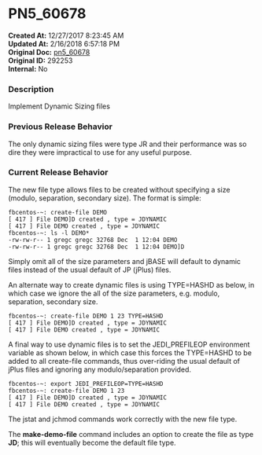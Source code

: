 # PN5_60678

**Created At:** 12/27/2017 8:23:45 AM  
**Updated At:** 2/16/2018 6:57:18 PM  
**Original Doc:** [pn5_60678](https://docs.jbase.com/release-notes/pn5_60678)  
**Original ID:** 292253  
**Internal:** No  


### Description

Implement Dynamic Sizing files



### Previous Release Behavior

The only dynamic sizing files were type JR and their performance was so dire they were impractical to use for any useful purpose.



### Current Release Behavior

The new file type allows files to be created without specifying a size (modulo, separation, secondary size). The format is simple:

```
fbcentos-~: create-file DEMO
[ 417 ] File DEMO]D created , type = JDYNAMIC
[ 417 ] File DEMO created , type = JDYNAMIC
fbcentos-~: ls -l DEMO*
-rw-rw-r-- 1 gregc gregc 32768 Dec  1 12:04 DEMO
-rw-rw-r-- 1 gregc gregc 32768 Dec  1 12:04 DEMO]D
```

Simply omit all of the size parameters and jBASE will default to dynamic files instead of the usual default of JP (jPlus) files.

An alternate way to create dynamic files is using TYPE=HASHD as below, in which case we ignore the all of the size parameters, e.g. modulo, separation, secondary size.

```
fbcentos-~: create-file DEMO 1 23 TYPE=HASHD
[ 417 ] File DEMO]D created , type = JDYNAMIC
[ 417 ] File DEMO created , type = JDYNAMIC
```

A final way to use dynamic files is to set the JEDI\_PREFILEOP environment variable as shown below, in which case this forces the TYPE=HASHD to be added to all create-file commands, thus over-riding the usual default of jPlus files and ignoring any modulo/separation provided.

```
fbcentos-~: export JEDI_PREFILEOP=TYPE=HASHD
fbcentos-~: create-file DEMO 1 23
[ 417 ] File DEMO]D created , type = JDYNAMIC
[ 417 ] File DEMO created , type = JDYNAMIC
```

The jstat and jchmod commands work correctly with the new file type.

The **make-demo-file** command includes an option to create the file as type **JD**; this will eventually become the default file type.
